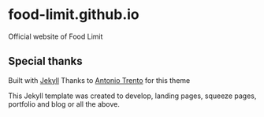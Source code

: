 # food-limit.github.io

Official website of Food Limit

## Special thanks

Built with [Jekyll](https://jekyllrb.com/)
Thanks to [Antonio Trento](https://it.linkedin.com/in/antoniotrento) for this theme

This Jekyll template was created to develop, landing pages, squeeze pages, portfolio and blog or all the above.
